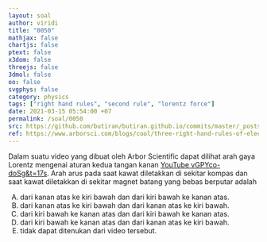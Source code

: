```yaml
---
layout: soal
author: viridi
title: "0050"
mathjax: false
chartjs: false
ptext: false
x3dom: false
threejs: false
3dmol: false
oo: false
svgphys: false
category: physics
tags: ["right hand rules", "second rule", "lorentz force"]
date: 2021-03-15 05:54:00 +07
permalink: /soal/0050
src: https://github.com/butiran/butiran.github.io/commits/master/_posts/soal/04/2021-03-15-lorentz-force.md
ref: https://www.arborsci.com/blogs/cool/three-right-hand-rules-of-electromagnetism
---
```

Dalam suatu video yang dibuat oleh Arbor Scientific dapat dilihat arah gaya Lorentz mengenai aturan kedua tangan kanan [YouTube vGPYco-doSg&t=17s](https://www.youtube.com/watch?v=vGPYco-doSg&t=17s). Arah arus pada saat kawat diletakkan di sekitar kompas dan saat kawat diletakkan di sekitar magnet batang yang bebas berputar adalah

<ol type="A">
<li>dari kanan atas ke kiri bawah dan dari kiri bawah ke kanan atas.
<li>dari kanan atas ke kiri bawah dan dari kanan atas ke kiri bawah.
<li>dari kiri bawah ke kanan atas dan dari kiri bawah ke kanan atas.
<li>dari kiri bawah ke kanan atas dan dari kanan atas ke kiri bawah.
<li>tidak dapat ditenukan dari video tersebut.
